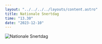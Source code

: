 ```yaml
---
layout: "../../../../layouts/content.astro"
title: Nationale Snertdag
time: "13.30"
date: "2023-12-10"
---
```


![Nationale Snertdag](/images//content/nieuws/keijenburg-nationale-snertdag.jpg)
